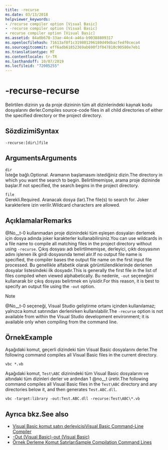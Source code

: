 ```yaml
---
title: -recurse
ms.date: 03/13/2018
helpviewer_keywords:
- /recurse compiler option [Visual Basic]
- -recurse compiler option [Visual Basic]
- recurse compiler option [Visual Basic]
ms.assetid: 84a0b670-33ae-44c4-a46a-b90388809317
ms.openlocfilehash: 71613af0f1c319801296180d49dbacfedf0ceca4
ms.sourcegitcommit: eff6adb61852369ab690f3f047818c90580e7eb1
ms.translationtype: MT
ms.contentlocale: tr-TR
ms.lasthandoff: 10/07/2019
ms.locfileid: "72005255"
---
```

# <a name="-recurse"></a><span data-ttu-id="3ec86-102">-recurse</span><span class="sxs-lookup"><span data-stu-id="3ec86-102">-recurse</span></span>
<span data-ttu-id="3ec86-103">Belirtilen dizinin ya da proje dizininin tüm alt dizinlerindeki kaynak kodu dosyalarını derler.</span><span class="sxs-lookup"><span data-stu-id="3ec86-103">Compiles source-code files in all child directories of either the specified directory or the project directory.</span></span>  
  
## <a name="syntax"></a><span data-ttu-id="3ec86-104">Sözdizimi</span><span class="sxs-lookup"><span data-stu-id="3ec86-104">Syntax</span></span>  
  
```console  
-recurse:[dir\]file  
```  
  
## <a name="arguments"></a><span data-ttu-id="3ec86-105">Arguments</span><span class="sxs-lookup"><span data-stu-id="3ec86-105">Arguments</span></span>  
 `dir`  
 <span data-ttu-id="3ec86-106">İsteğe bağlı.</span><span class="sxs-lookup"><span data-stu-id="3ec86-106">Optional.</span></span> <span data-ttu-id="3ec86-107">Aramanın başlamasını istediğiniz dizin.</span><span class="sxs-lookup"><span data-stu-id="3ec86-107">The directory in which you want the search to begin.</span></span> <span data-ttu-id="3ec86-108">Belirtilmemişse, arama proje dizininde başlar.</span><span class="sxs-lookup"><span data-stu-id="3ec86-108">If not specified, the search begins in the project directory.</span></span>  
  
 `file`  
 <span data-ttu-id="3ec86-109">Gerekli.</span><span class="sxs-lookup"><span data-stu-id="3ec86-109">Required.</span></span> <span data-ttu-id="3ec86-110">Aranacak dosya (lar).</span><span class="sxs-lookup"><span data-stu-id="3ec86-110">The file(s) to search for.</span></span> <span data-ttu-id="3ec86-111">Joker karakterlere izin verilir.</span><span class="sxs-lookup"><span data-stu-id="3ec86-111">Wildcard characters are allowed.</span></span>  
  
## <a name="remarks"></a><span data-ttu-id="3ec86-112">Açıklamalar</span><span class="sxs-lookup"><span data-stu-id="3ec86-112">Remarks</span></span>  
 <span data-ttu-id="3ec86-113">@No__t-0 kullanmadan proje dizinindeki tüm eşleşen dosyaları derlemek için dosya adında joker karakterler kullanabilirsiniz.</span><span class="sxs-lookup"><span data-stu-id="3ec86-113">You can use wildcards in a file name to compile all matching files in the project directory without using `-recurse`.</span></span> <span data-ttu-id="3ec86-114">Çıkış dosyası adı belirtilmemişse, derleyici, çıktı dosyasının adını işlenen ilk girdi dosyasında temel alır.</span><span class="sxs-lookup"><span data-stu-id="3ec86-114">If no output file name is specified, the compiler bases the output file name on the first input file processed.</span></span> <span data-ttu-id="3ec86-115">Bu genellikle alfabetik olarak görüntülendiklerinde derlenen dosyalar listesindeki ilk dosyadır.</span><span class="sxs-lookup"><span data-stu-id="3ec86-115">This is generally the first file in the list of files compiled when viewed alphabetically.</span></span> <span data-ttu-id="3ec86-116">Bu nedenle, `-out` seçeneğini kullanarak bir çıkış dosyası belirtmek en iyisidir.</span><span class="sxs-lookup"><span data-stu-id="3ec86-116">For this reason, it is best to specify an output file using the `-out` option.</span></span>  
  
> [!NOTE]
> <span data-ttu-id="3ec86-117">@No__t-0 seçeneği, Visual Studio geliştirme ortamı içinden kullanılamaz; yalnızca komut satırından derlenirken kullanılabilir.</span><span class="sxs-lookup"><span data-stu-id="3ec86-117">The `-recurse` option is not available from within the Visual Studio development environment; it is available only when compiling from the command line.</span></span>  
  
## <a name="example"></a><span data-ttu-id="3ec86-118">Örnek</span><span class="sxs-lookup"><span data-stu-id="3ec86-118">Example</span></span>  
 <span data-ttu-id="3ec86-119">Aşağıdaki komut, geçerli dizindeki tüm Visual Basic dosyalarını derler.</span><span class="sxs-lookup"><span data-stu-id="3ec86-119">The following command compiles all Visual Basic files in the current directory.</span></span>  
  
```console
vbc *.vb  
```  
  
 <span data-ttu-id="3ec86-120">Aşağıdaki komut, `Test\ABC` dizinindeki tüm Visual Basic dosyalarını ve altındaki tüm dizinleri derler ve ardından 1 @no__t üretir.</span><span class="sxs-lookup"><span data-stu-id="3ec86-120">The following command compiles all Visual Basic files in the `Test\ABC` directory and any directories below it, and then generates `Test.ABC.dll`.</span></span>  
  
```console
vbc -target:library -out:Test.ABC.dll -recurse:Test\ABC\*.vb  
```  
  
## <a name="see-also"></a><span data-ttu-id="3ec86-121">Ayrıca bkz.</span><span class="sxs-lookup"><span data-stu-id="3ec86-121">See also</span></span>

- [<span data-ttu-id="3ec86-122">Visual Basic komut satırı derleyicisi</span><span class="sxs-lookup"><span data-stu-id="3ec86-122">Visual Basic Command-Line Compiler</span></span>](../../../visual-basic/reference/command-line-compiler/index.md)
- [<span data-ttu-id="3ec86-123">-Out (Visual Basic)</span><span class="sxs-lookup"><span data-stu-id="3ec86-123">-out (Visual Basic)</span></span>](../../../visual-basic/reference/command-line-compiler/out.md)
- [<span data-ttu-id="3ec86-124">Örnek Derleme Komut Satırları</span><span class="sxs-lookup"><span data-stu-id="3ec86-124">Sample Compilation Command Lines</span></span>](../../../visual-basic/reference/command-line-compiler/sample-compilation-command-lines.md)
